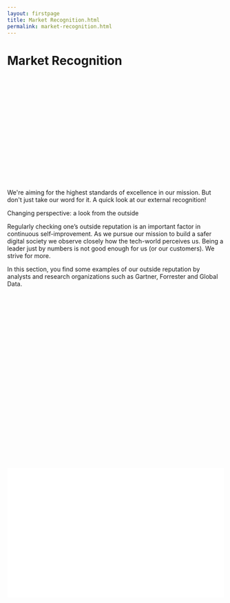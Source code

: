 ```yaml
---
layout: firstpage
title: Market Recognition.html
permalink: market-recognition.html
---
```


<style type="text/css">
    .bgimg {
        background-image: url('../images/marketrecognition-bg.jpg');
        background-position: center top 20%;
        background-size: cover;
        background-repeat: no-repeat
    }

    .jumbotron-color {
        color: #000000;
        background-color: #ffffff;
    }

    .jumbotron-height-300 {
        height: 300px;
   }

    .jumbotron-height-600 {
        height: 600px;
   }

    .jumbotron-height-900 {
        height: 900px;
   }
</style>

<div class="jumbotron jumbotron-height-300 bgimg">
    <div class="container">
        <h1>Market Recognition</h1>
    </div>
</div>

<div class="jumbotron">
    <div class="container">
        <div class="col-md-12">
            <p class="lead">We're aiming for the highest standards of excellence in our mission. But don't just take our word for it. A quick look at our external recognition!</p>
        </div>
    </div>
</div>

<div class="jumbotron jumbotron-height-600">
    <div class="container">
        <div class="col-md-6">
            <h7 class="header-light regular-pad">Changing perspective: a look from the outside</h7>
                <p class="lead">Regularly checking one’s outside reputation is an important factor in continuous self-improvement. As we pursue our mission to build a safer digital society we observe closely how the tech-world perceives us. Being a leader just by numbers is not good enough for us (or our customers). We strive for more.</p> 
                <p class="lead">In this section, you find some examples of our outside reputation by analysts and research organizations such as Gartner, Forrester and Global Data.</p>
        </div>
        <div class="col-md-6">
        </div>
    </div>
</div>

<div class="jumbotron jumbotron-color jumbotron-height-300">
    <div class="container">
        <div class="col-md-6">
        </div>
        <div class="col-md-6">
        </div>
    </div>
</div>